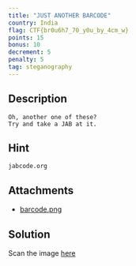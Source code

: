 ```yaml
---
title: "JUST ANOTHER BARCODE"
country: India
flag: CTF{br0u6h7_70_y0u_by_4cm_w}
points: 15
bonus: 10
decrement: 5
penalty: 5
tag: steganography
---
```


## Description

```
Oh, another one of these?
Try and take a JAB at it.
```

## Hint

```
jabcode.org
```

## Attachments

- [barcode.png](barcode.png)

## Solution

Scan the image [here](https://jabcode.org/)
